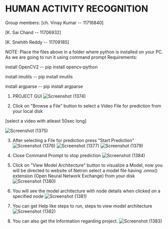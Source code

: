 # HUMAN ACTIVITY RECOGNITION


Group members:
[ch. Vinay Kumar -- 11716840]

[K. Sai Chand -- 11706932]

[K. Snehith Reddy -- 11709185]


NOTE: Place the files above in a folder where python is installed on your PC. As we are going to run it using command prompt
Requirements: 

install OpenCV2 -- pip install opencv-python

install imutils -- pip install imutils

install argparse -- pip install argparse 


1) PROJECT GUI
![Screenshot (1374)](https://user-images.githubusercontent.com/47757720/78571197-8f449580-7843-11ea-82eb-cb9bc0b595aa.png)

2) Click on "Browse a File" button to select a Video File for prediction from your local disk

[select a video with atleast 50sec long]

![Screenshot (1375)](https://user-images.githubusercontent.com/47757720/78569939-ecd7e280-7841-11ea-9f27-0b6b5a3098af.png)

3) After selecting a File for prediction press "Start Prediction"
![Screenshot (1376)](https://user-images.githubusercontent.com/47757720/78570055-13961900-7842-11ea-82ed-eae8d3ea81dc.png)
![Screenshot (1377)](https://user-images.githubusercontent.com/47757720/78570081-1c86ea80-7842-11ea-806e-c120b1569172.png)
![Screenshot (1379)](https://user-images.githubusercontent.com/47757720/78570098-23adf880-7842-11ea-9650-9c7f6ab84e35.png)

4) Close Command Prompt to stop prediction
![Screenshot (1384)](https://user-images.githubusercontent.com/47757720/78571245-99ff2a80-7843-11ea-9be3-ebb46823f28c.png)

5) Click on "View Model Architecture" button to visualize a Model, now you will be directed to website of Netron select a model file having .onnx() extension (Open Neural Network Exchange) from your disk
![Screenshot (1380)](https://user-images.githubusercontent.com/47757720/78570109-2872ac80-7842-11ea-9d9d-dba972622740.png)

6) You will see the model architecture with node details when clicked on a specified node
![Screenshot (1381)](https://user-images.githubusercontent.com/47757720/78570123-2dcff700-7842-11ea-9c8d-6406bc4eae88.png)

7) You can get Help like steps to run, steps to view model architecture
![Screenshot (1382)](https://user-images.githubusercontent.com/47757720/78571219-94a1e000-7843-11ea-98a7-fd3362ccb9ce.png)

8) You can also get the Information regarding project.
![Screenshot (1383)](https://user-images.githubusercontent.com/47757720/78570151-37595f00-7842-11ea-9186-ae1d432f394a.png)
